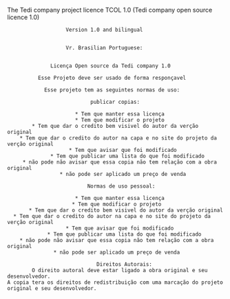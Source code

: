 The Tedi company project licence TCOL 1.0 (Tedi company open source licence 1.0)

                       Version 1.0 and bilingual


                       Vr. Brasilian Portuguese:

                 
                  Licença Open source da Tedi company 1.0

              Esse Projeto deve ser usado de forma responçavel 

                Esse projeto tem as seguintes normas de uso:

                               publicar copias:

                          * Tem que manter essa licença
                          * Tem que modificar o projeto
            * Tem que dar o credito bem visivel do autor da verção original
        * Tem que dar o credito do autor na capa e no site do projeto da verção original
                        * Tem que avisar que foi modificado
                  * Tem que publicar uma lista do que foi modificado 
         * não pode não avisar que essa copia não tem relação com a obra original
                     * não pode ser aplicado um preço de venda

                              Normas de uso pessoal:

                          * Tem que manter essa licença
                         * Tem que modificar o projeto
           * Tem que dar o credito bem visivel do autor da verção original
      * Tem que dar o credito do autor na capa e no site do projeto da verção original
                       * Tem que avisar que foi modificado
                 * Tem que publicar uma lista do que foi modificado 
        * não pode não avisar que essa copia não tem relação com a obra original
                   * não pode ser aplicado um preço de venda

                                 Direitos Autorais:
            O direito autoral deve estar ligado a obra original e seu desenvolvedor. 
    A copia tera os direitos de redistribuição com uma marcação do projeto original e seu desenvolvedor.
